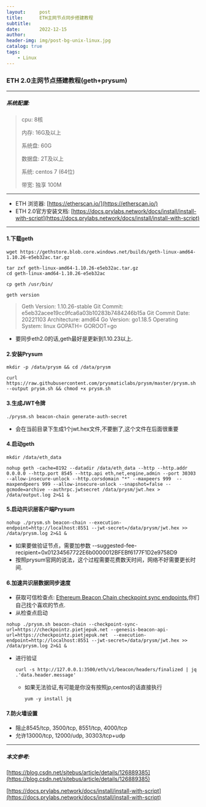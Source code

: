 ```yaml
---
layout:     post
title:      ETH主网节点同步搭建教程
subtitle:   
date:       2022-12-15
author:     
header-img: img/post-bg-unix-linux.jpg
catalog: true
tags:
    - Linux
---
```


### ETH 2.0主网节点搭建教程(geth+prysum)

***

##### 系统配置:

> cpu: 8核
>
> 内存: 16G及以上
>
> 系统盘: 60G
>
> 数据盘: 2T及以上
>
> 系统: centos 7 (64位)
>
> 带宽: 独享 100M

***

- ETH 浏览器: [https://etherscan.io/](https://etherscan.io/)
- ETH 2.0官方安装文档: [https://docs.prylabs.network/docs/install/install-with-script](https://docs.prylabs.network/docs/install/install-with-script)

***

#### 1.下载geth

```
wget https://gethstore.blob.core.windows.net/builds/geth-linux-amd64-1.10.26-e5eb32ac.tar.gz

tar zxf geth-linux-amd64-1.10.26-e5eb32ac.tar.gz
cd geth-linux-amd64-1.10.26-e5eb32ac

cp geth /usr/bin/

geth version
```

>Geth
>Version: 1.10.26-stable
>Git Commit: e5eb32acee19cc9fca6a03b10283b7484246b15a
>Git Commit Date: 20221103
>Architecture: amd64
>Go Version: go1.18.5
>Operating System: linux
>GOPATH=
>GOROOT=go

- 要同步eth2.0的话,geth最好是更新到1.10.23以上.

#### 2.安装Prysum

```
mkdir -p /data/prysm && cd /data/prysm

curl https://raw.githubusercontent.com/prysmaticlabs/prysm/master/prysm.sh --output prysm.sh && chmod +x prysm.sh
```

#### 3.生成JWT令牌

```
./prysm.sh beacon-chain generate-auth-secret
```

- 会在当前目录下生成1个jwt.hex文件,不要删了,这个文件在后面很重要

#### 4.启动geth

```
mkdir /data/eth_data

nohup geth -cache=8192 --datadir /data/eth_data --http --http.addr 0.0.0.0 --http.port 8545 --http.api eth,net,engine,admin --port 30303 --allow-insecure-unlock --http.corsdomain "*" --maxpeers 999  --maxpendpeers 999 --allow-insecure-unlock --snapshot=false --gcmode=archive --authrpc.jwtsecret /data/prysm/jwt.hex > /data/output.log 2>&1 &
```

#### 5.启动共识层客户端Prysum

```
nohup ./prysm.sh beacon-chain --execution-endpoint=http://localhost:8551 --jwt-secret=/data/prysm/jwt.hex >> /data/prysm.log 2>&1 &
```

- 如果要做验证节点，需要加参数 --suggested-fee-recipient=0x01234567722E6b0000012BFEBf6177F1D2e9758D9
- 按照prysum官网的说法，这个过程需要花费数天时间，网络不好需要更长时间.

#### 6.加速共识层数据同步速度

- 获取可信检查点: [Ethereum Beacon Chain checkpoint sync endpoints](https://eth-clients.github.io/checkpoint-sync-endpoints/),你们自己找个喜欢的节点.
- 从检查点启动

```
nohup ./prysm.sh beacon-chain --checkpoint-sync-url=https://checkpointz.pietjepuk.net --genesis-beacon-api-url=https://checkpointz.pietjepuk.net  --execution-endpoint=http://localhost:8551 --jwt-secret=/data/prysm/jwt.hex >> /data/prysm.log 2>&1 &
```

- 进行验证

  ```
  curl -s http://127.0.0.1:3500/eth/v1/beacon/headers/finalized | jq .'data.header.message'
  ```

  - 如果无法验证,有可能是你没有按照jp,centos的话直接执行

    ```
    yum -y install jq
    ```

#### 7.防火墙设置

- 阻止8545/tcp, 3500/tcp, 8551/tcp, 4000/tcp
- 允许13000/tcp, 12000/udp, 30303/tcp+udp

***

##### 本文参考:

[https://blog.csdn.net/sitebus/article/details/126889385](https://blog.csdn.net/sitebus/article/details/126889385)

[https://docs.prylabs.network/docs/install/install-with-script](https://docs.prylabs.network/docs/install/install-with-script)